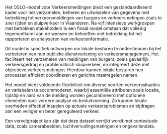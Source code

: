 <p>
        Het OSLO-model voor Verkeersmeldingen biedt een gestandaardiseerd kader voor het verzamelen, beheren en uitwisselen van gegevens met betrekking tot verkeersmeldingen van burgers en verkeersmetingen zoals te snel rijden en sluipverkeer in Vlaanderen. Na vijf intensieve werkgroepen met betrokken stakeholders is een finaal model ontstaan dat volledig tegemoetkomt aan de wensen en behoeften met betrekking tot het rapporteren en analyseren van verkeersinformatie.
    </p>
    <p>
        Dit model is specifiek ontworpen om lokale besturen te ondersteunen bij het verbeteren van hun publieke dienstverlening en verkeersmanagement. Het faciliteert het verzamelen van meldingen van burgers, zoals gevaarlijk verkeersgedrag en problematisch sluipverkeer, en integreert deze met objectieve verkeersmetingen. Hierdoor kunnen lokale besturen hun processen efficiënt coördineren en gerichte maatregelen nemen.
    </p>
    <p>
        Het model biedt voldoende flexibiliteit om diverse soorten verkeerssituaties en variabelen te accommoderen, waarbij essentiële attributen zoals locatie, tijdstip en aard van de melding worden gecombineerd met optionele elementen voor verdere analyse en besluitvorming. Zo kunnen lokale overheden effectief inspelen op actuele verkeersproblemen en bijdragen aan een veiliger en beter gereguleerd verkeer.
    </p>
    <p>
        Een vervolgtraject kan zijn dat deze dataset verrijkt wordt met contextuele data, zoals camerabeelden, luchtvervuilingsmetingen en ongevallendata.
    </p>
